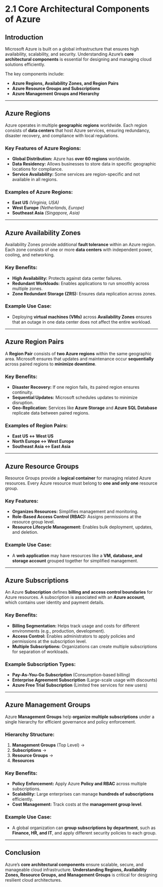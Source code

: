# 2.1 Core Architectural Components of Azure

## **Introduction**
Microsoft Azure is built on a global infrastructure that ensures high availability, scalability, and security. Understanding Azure’s **core architectural components** is essential for designing and managing cloud solutions efficiently.

The key components include:
- **Azure Regions, Availability Zones, and Region Pairs**
- **Azure Resource Groups and Subscriptions**
- **Azure Management Groups and Hierarchy**

---

## **Azure Regions**
Azure operates in multiple **geographic regions** worldwide. Each region consists of **data centers** that host Azure services, ensuring redundancy, disaster recovery, and compliance with local regulations.

### **Key Features of Azure Regions:**
- **Global Distribution:** Azure has **over 60 regions** worldwide.
- **Data Residency:** Allows businesses to store data in specific geographic locations for compliance.
- **Service Availability:** Some services are region-specific and not available in all regions.

### **Examples of Azure Regions:**
- **East US** *(Virginia, USA)*
- **West Europe** *(Netherlands, Europe)*
- **Southeast Asia** *(Singapore, Asia)*

---

## **Azure Availability Zones**
Availability Zones provide additional **fault tolerance** within an Azure region. Each zone consists of one or more **data centers** with independent power, cooling, and networking.

### **Key Benefits:**
- **High Availability:** Protects against data center failures.
- **Redundant Workloads:** Enables applications to run smoothly across multiple zones.
- **Zone Redundant Storage (ZRS):** Ensures data replication across zones.

### **Example Use Case:**
- Deploying **virtual machines (VMs)** across **Availability Zones** ensures that an outage in one data center does not affect the entire workload.

---

## **Azure Region Pairs**
A **Region Pair** consists of **two Azure regions** within the same geographic area. Microsoft ensures that updates and maintenance occur **sequentially** across paired regions to **minimize downtime**.

### **Key Benefits:**
- **Disaster Recovery:** If one region fails, its paired region ensures continuity.
- **Sequential Updates:** Microsoft schedules updates to minimize disruption.
- **Geo-Replication:** Services like **Azure Storage** and **Azure SQL Database** replicate data between paired regions.

### **Examples of Region Pairs:**
- **East US ↔ West US**
- **North Europe ↔ West Europe**
- **Southeast Asia ↔ East Asia**

---

## **Azure Resource Groups**
Resource Groups provide a **logical container** for managing related Azure resources. Every Azure resource must belong to **one and only one** resource group.

### **Key Features:**
- **Organizes Resources:** Simplifies management and monitoring.
- **Role-Based Access Control (RBAC):** Assigns permissions at the resource group level.
- **Resource Lifecycle Management:** Enables bulk deployment, updates, and deletion.

### **Example Use Case:**
- A **web application** may have resources like a **VM, database, and storage account** grouped together for simplified management.

---

## **Azure Subscriptions**
An Azure **Subscription** defines **billing and access control boundaries** for Azure resources. A subscription is associated with an **Azure account**, which contains user identity and payment details.

### **Key Benefits:**
- **Billing Segmentation:** Helps track usage and costs for different environments (e.g., production, development).
- **Access Control:** Enables administrators to apply policies and permissions at the subscription level.
- **Multiple Subscriptions:** Organizations can create multiple subscriptions for separation of workloads.

### **Example Subscription Types:**
- **Pay-As-You-Go Subscription** (Consumption-based billing)
- **Enterprise Agreement Subscription** (Large-scale usage with discounts)
- **Azure Free Trial Subscription** (Limited free services for new users)

---

## **Azure Management Groups**
Azure **Management Groups** help **organize multiple subscriptions** under a single hierarchy for efficient governance and policy enforcement.

### **Hierarchy Structure:**
1. **Management Groups** (Top Level) →
2. **Subscriptions** →
3. **Resource Groups** →
4. **Resources**

### **Key Benefits:**
- **Policy Enforcement:** Apply Azure **Policy and RBAC** across multiple subscriptions.
- **Scalability:** Large enterprises can manage **hundreds of subscriptions** efficiently.
- **Cost Management:** Track costs at the **management group level**.

### **Example Use Case:**
- A global organization can **group subscriptions by department**, such as **Finance, HR, and IT**, and apply different security policies to each group.

---

## **Conclusion**
Azure’s **core architectural components** ensure scalable, secure, and manageable cloud infrastructure. **Understanding Regions, Availability Zones, Resource Groups, and Management Groups** is critical for designing resilient cloud architectures.

